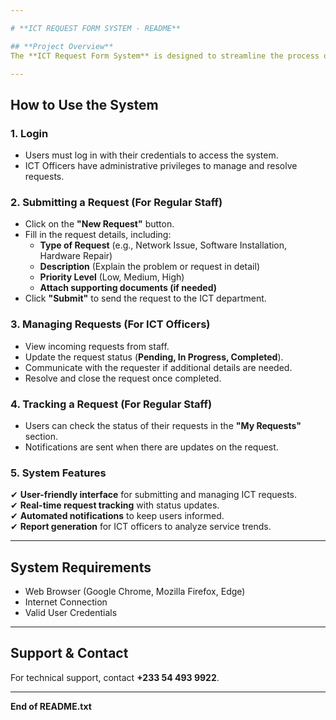 ```yaml
---

# **ICT REQUEST FORM SYSTEM - README**  

## **Project Overview**  
The **ICT Request Form System** is designed to streamline the process of submitting and managing ICT-related service requests within an organization. It allows employees (Regular Staff) to submit requests for IT support, while ICT Officers can track, manage, and resolve these requests efficiently. The system enhances communication, reduces delays, and improves transparency in ICT service management.  

---
```


## **How to Use the System**  

### **1. Login**  
- Users must log in with their credentials to access the system.  
- ICT Officers have administrative privileges to manage and resolve requests.  

### **2. Submitting a Request (For Regular Staff)**  
- Click on the **"New Request"** button.  
- Fill in the request details, including:  
  - **Type of Request** (e.g., Network Issue, Software Installation, Hardware Repair)  
  - **Description** (Explain the problem or request in detail)  
  - **Priority Level** (Low, Medium, High)  
  - **Attach supporting documents (if needed)**  
- Click **"Submit"** to send the request to the ICT department.  

### **3. Managing Requests (For ICT Officers)**  
- View incoming requests from staff.  
- Update the request status (**Pending, In Progress, Completed**).  
- Communicate with the requester if additional details are needed.  
- Resolve and close the request once completed.  

### **4. Tracking a Request (For Regular Staff)**  
- Users can check the status of their requests in the **"My Requests"** section.  
- Notifications are sent when there are updates on the request.  

### **5. System Features**  
✔ **User-friendly interface** for submitting and managing ICT requests.  
✔ **Real-time request tracking** with status updates.  
✔ **Automated notifications** to keep users informed.  
✔ **Report generation** for ICT officers to analyze service trends.  

---

## **System Requirements**  
- Web Browser (Google Chrome, Mozilla Firefox, Edge)  
- Internet Connection  
- Valid User Credentials  

---

## **Support & Contact**  
For technical support, contact  **+233 54 493 9922**.  

---

**End of README.txt**

